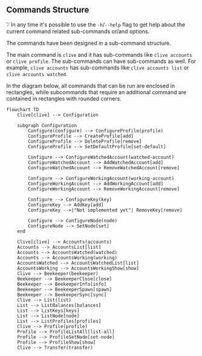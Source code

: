 ## Commands Structure

:grey_question: In any time it's possible to use the `-h`/`--help` flag to get help about the current command related
sub-commands
or/and options.

The commands have been designed in a sub-command structure.

The main command is `clive` and it has sub-commands like `clive accounts` or `clive profile`.
The sub-commands can have sub-commands as well. For example, `clive accounts` has sub-commands
like `clive accounts list` or `clive accounts watched`.

In the diagram below, all commands that can be run are enclosed in rectangles, while subcommands that require an
additional command are contained in rectangles with rounded corners.

```mermaid
flowchart TD
    Clive[clive] --> Configuration

    subgraph Configuration
        Configure(configure) --> ConfigureProfile(profile)
        ConfigureProfile --> CreateProfile[add]
        ConfigureProfile --> DeleteProfile[remove]
        ConfigureProfile --> SetDefaultProfile[set-default]

        Configure --> ConfigureWatchedAccount(watched-account)
        ConfigureWatchedAccount --> AddWatchedAccount[add]
        ConfigureWatchedAccount --> RemoveWatchedAccount[remove]

        Configure --> ConfigureWorkingAccount(working-account)
        ConfigureWorkingAccount --> AddWorkingAccount[add]
        ConfigureWorkingAccount --> RemoveWorkingAccount[remove]

        Configure --> ConfigureKey(key)
        ConfigureKey --> AddKey[add]
        ConfigureKey -->|"Not implemented yet"| RemoveKey[remove]

        Configure --> ConfigureNode(node)
        ConfigureNode --> SetNode[set]
    end

    Clive[clive] --> Accounts(accounts)
    Accounts --> AccountsList[list]
    Accounts --> AccountsWatched(watched)
    Accounts --> AccountsWorking(working)
    AccountsWatched --> AccountsWatchedList[list]
    AccountsWorking --> AccountsWorkingShow[show]
    Clive --> Beekeeper(beekeeper)
    Beekeeper --> BeekeeperClose[close]
    Beekeeper --> BeekeeperInfo[info]
    Beekeeper --> BeekeeperSpawn[spawn]
    Beekeeper --> BeekeeperSync[sync]
    Clive --> List(list)
    List --> ListBalances[balances]
    List --> ListKeys[keys]
    List --> ListNode[node]
    List --> ListProfiles[profiles]
    Clive --> Profile(profile)
    Profile --> ProfileListAll[list-all]
    Profile --> ProfileSetNode[set-node]
    Profile --> ProfileShow[show]
    Clive --> Transfer(transfer)
```
